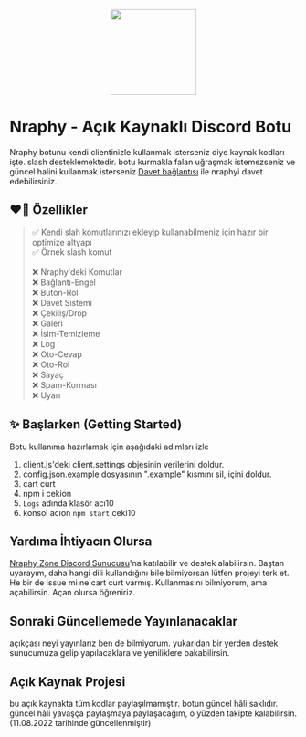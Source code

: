 <p align="center">
  <img width="150" height="150" href="https://discord.com/oauth2/authorize?client_id=700959962452459550&permissions=8&redirect_uri=https://discord.gg/VppTU9h&scope=applications.commands%20bot&response_type=code" src="https://cdn.discordapp.com/attachments/801418986809589771/1007426236894691378/Narpitti.png">
</p>

# Nraphy - Açık Kaynaklı Discord Botu
Nraphy botunu kendi clientinizle kullanmak isterseniz diye kaynak kodları işte. slash desteklemektedir. botu kurmakla falan uğraşmak istemezseniz ve güncel halini kullanmak isterseniz [Davet bağlantısı](https://discord.com/oauth2/authorize?client_id=700959962452459550&permissions=8&redirect_uri=https://discord.gg/VppTU9h&scope=applications.commands%20bot&response_type=code) ile nraphyi davet edebilirsiniz.

## ❤️‍🔥 Özellikler
> ✅ Kendi slah komutlarınızı ekleyip kullanabilmeniz için hazır bir optimize altyapı <br>
> ✅ Örnek slash komut <br>
> <br>
> ❌ Nraphy'deki Komutlar <br>
> ❌ Bağlantı-Engel <br>
> ❌ Buton-Rol <br>
> ❌ Davet Sistemi <br>
> ❌ Çekiliş/Drop <br>
> ❌ Galeri <br>
> ❌ İsim-Temizleme <br>
> ❌ Log <br>
> ❌ Oto-Cevap <br>
> ❌ Oto-Rol <br>
> ❌ Sayaç <br>
> ❌ Spam-Korması <br>
> ❌ Uyarı <br>

## ✨ Başlarken (Getting Started)
Botu kullanıma hazırlamak için aşağıdaki adımları izle
1. client.js'deki client.settings objesinin verilerini doldur.
2. config.json.example dosyasının ".example" kısmını sil, içini doldur.
3. cart curt
31. npm i cekion
89. `Logs` adında klasör acı10
4. konsol acıon `npm start` ceki10

## Yardıma İhtiyacın Olursa
[Nraphy Zone Discord Sunucusu](https://discord.gg/JhasTMZr2A)'na katılabilir ve destek alabilirsin. Baştan uyarayım, daha hangi dili kullandığını bile bilmiyorsan lütfen projeyi terk et. He bir de issue mi ne cart curt varmış. Kullanmasını bilmiyorum, ama açabilirsin. Açan olursa öğreniriz.

## Sonraki Güncellemede Yayınlanacaklar
açıkçası neyi yayınlarız ben de bilmiyorum. yukarıdan bir yerden destek sunucumuza gelip yapılacaklara ve yeniliklere bakabilirsin.

## Açık Kaynak Projesi
bu açık kaynakta tüm kodlar paylaşılmamıştır. botun güncel hâli saklıdır. güncel hâli yavaşça paylaşmaya paylaşacağım, o yüzden takipte kalabilirsin. (11.08.2022 tarihinde güncellenmiştir)
